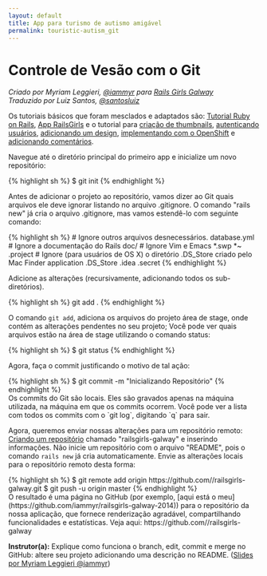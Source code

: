 ```yaml
---
layout: default
title: App para turismo de autismo amigável
permalink: touristic-autism_git
---
```


# Controle de Vesão com o Git

*Criado por Myriam Leggieri, [@iammyr](https://twitter.com/iammyr)*
*para [Rails Girls Galway](https://github.com/RailsGirlsGalway)*  
*Traduzido por Luiz Santos, [@santosluiz](https://github.com/santosluiz)*

Os tutoriais básicos que foram mesclados e adaptados são: [Tutorial Ruby on Rails](http://www.railstutorial.org/book), [App RailsGirls](http://guides.railsgirls.com/app/) e o tutorial para [criação de thumbnails](http://guides.railsgirls.com/thumbnails), [autenticando usuários](http://guides.railsgirls.com/devise/), [adicionando um design](http://guides.railsgirls.com/design), [implementando com o OpenShift](http://guides.railsgirls.com/openshift/) e [adicionando comentários](http://guides.railsgirls.com/commenting).


Navegue até o diretório principal do primeiro app e inicialize um novo repositório:

<div class="os-specific">
  <div class="nix">
    {% highlight sh %}
$ git init
{% endhighlight %}
  </div>
</div>

Antes de adicionar o projeto ao repositório, vamos dizer ao Git quais arquivos ele deve ignorar listando no arquivo .gitignore. O comando "rails new" já cria o arquivo .gitignore, mas vamos estendê-lo com seguinte comando:

<div class="os-specific">
  <div class="nix">
    {% highlight sh %}
# Ignore outros arquivos desnecessários.
database.yml
# Ignore a documentação do Rails
doc/
# Ignore Vim e Emacs
*.swp
*~
.project
# Ignore (para usuários de OS X) o diretório .DS_Store criado pelo Mac Finder application
.DS_Store
.idea
.secret
{% endhighlight %}
  </div>
</div>

Adicione as alterações (recursivamente, adicionando todos os sub-diretórios).
<div class="os-specific">
  <div class="nix">
    {% highlight sh %}
git add .
{% endhighlight %}
  </div>
</div>

O comando `git add`, adiciona os arquivos do projeto área de stage, onde contém as alterações pendentes no seu projeto; Você pode ver quais arquivos estão na área de stage utilizando o comando status:

<div class="os-specific">
  <div class="nix">
    {% highlight sh %}
$ git status
{% endhighlight %}
  </div>
</div>

Agora, faça o commit justificando o motivo de tal ação:
<div class="os-specific">
  <div class="nix">
    {% highlight sh %}
$ git commit -m "Inicializando Repositório"
{% endhighlight %}
  </div>
Os commits do Git são locais. Eles são gravados apenas na máquina utilizada, na máquina em que os commits ocorrem. Você pode ver a lista com todos os commits com o `git log`, digitando `q` para sair.
</div>

Agora, queremos enviar nossas alterações para um repositório remoto:
[Criando um repositório](http://github.com/new) chamado "railsgirls-galway" e inserindo informações. Não inicie um repositório com o arquivo "README", pois o comando `rails new` já cria automaticamente.
Envie as alterações locais para o repositório remoto desta forma:

<div class="os-specific">
  <div class="nix">
    {% highlight sh %}
$ git remote add origin https://github.com/<username>/railsgirls-galway.git
$ git push -u origin master
{% endhighlight %}
  </div>
O resultado é uma página no GitHub (por exemplo, [aqui está o meu](https://github.com/iammyr/railsgirls-galway-2014)) para o repositório da nossa aplicação, que fornece renderização agradável, compartilhando funcionalidades e estatísticas. Veja aqui: https://github.com/<your username>/railsgirls-galway
</div>

**Instrutor(a):** Explique como funciona o branch, edit, commit e merge no GitHub: altere seu projeto adicionando uma descrição no README.
([Slides por Myriam Leggieri @iammyr]())
